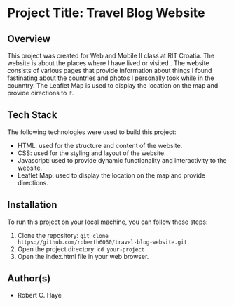 # Project Title: Travel Blog Website

## Overview

This project was created for Web and Mobile II class at RIT Croatia. The website is about the places where I have lived or visited . The website consists of various pages that provide information about things I found fastinating about the countries and photos I personally took while in the counntry. The Leaflet Map is used to display the location on the map and provide directions to it.

## Tech Stack

The following technologies were used to build this project:

* HTML: used for the structure and content of the website.
* CSS: used for the styling and layout of the website.
* Javascript: used to provide dynamic functionality and interactivity to the website.
* Leaflet Map: used to display the location on the map and provide directions.

## Installation

To run this project on your local machine, you can follow these steps:

1. Clone the repository: `git clone https://github.com/roberth6060/travel-blog-website.git`
2. Open the project directory: `cd your-project`
3. Open the index.html file in your web browser.

## Author(s)

* Robert C. Haye
